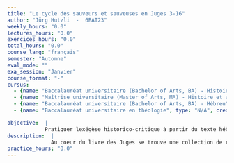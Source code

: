 ```yaml
---
title: "Le cycle des sauveurs et sauveuses en Juges 3-16"
author: "Jürg Hutzli  -  6BAT23"
weekly_hours: "0.0"
lectures_hours: "0.0"
exercices_hours: "0.0"
total_hours: "0.0"
course_lang: "français"
semester: "Automne"
eval_mode: ""
exa_session: "Janvier"
course_format: "-"
cursus:
  - {name: "Baccalauréat universitaire (Bachelor of Arts, BA) - Histoire et anthropologie", type: "N/A", credits: "-"}
  - {name: "Maîtrise universitaire (Master of Arts, MA) - Histoire et anthropologie", type: "N/A", credits: "-"}
  - {name: "Baccalauréat universitaire (Bachelor of Arts, BA) - Hébreu", type: "N/A", credits: "-"}
  - {name: "Baccalauréat universitaire en théologie", type: "N/A", credits: "-"}

objective:  |
            Pratiquer lexégèse historico-critique à partir du texte hébreu. Se familiariser avec le genre narratif des récits des sauveurs et sauveuses. Connaître la présentation des protagonistes les plus importants en Juges 3-16. Interpréter les récits dans les contextes littéraires du livre des Juges et de lhistoire deutéronomiste et sur larrière-plan de lhistoire de lIsraël ancien.
description:  |
              Au coeur du livre des Juges se trouve une collection de récits de sauveurs et sauveuses, portant sur des figures héroïques délivrant les tribus dIsraël du joug des oppresseurs étrangers. Le séminaire offre loccasion de travailler ensemble en profondeur sur ces récits et de se rapprocher ainsi des protagonistes, souvent dépeints de manière caricaturale et avec un humour cru. Nous nous intéressons aux spécificités littéraires et théologiques de cette tradition narrative particulière et les mettrons en relation aussi bien avec le cadre rédactionnel du Livre des Juges quavec le contexte littéraire plus large, celui de la soi-disant histoire deutéronomiste.
practice_hours: "0.0"
---
```

